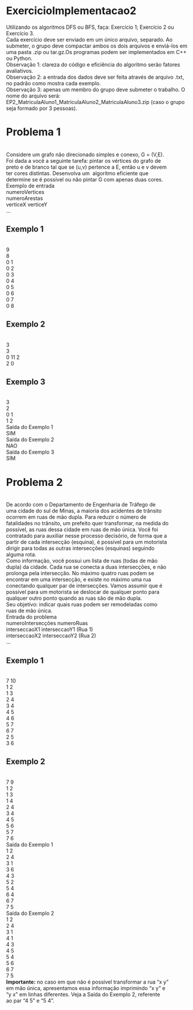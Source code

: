 # ExercicioImplementacao2
Utilizando os algoritmos DFS ou BFS, faça:
  Exercício 1;
  Exercício 2 ou Exercício 3.  
  Cada exercício deve ser enviado em um único arquivo, separado. Ao submeter, o grupo deve compactar ambos os dois arquivos e     enviá-los em uma pasta .zip ou tar.gz.Os programas podem ser implementados em C++ ou Python.   
  Observação 1: clareza do código e eficiência do algoritmo serão fatores avaliativos.  
  Observação 2: a entrada dos dados deve ser feita através de arquivo .txt, no padrão como mostra cada exemplo.  
  Observação 3: apenas um membro do grupo deve submeter o trabalho. O nome do arquivo será: EP2_MatriculaAluno1_MatriculaAluno2_MatriculaAluno3.zip (caso o grupo seja formado por 3 pessoas).
  
  
  
 <h1> Problema 1</h1></br>
Considere um grafo não direcionado simples e conexo, G = (V,E).</br>
Foi dada a você a seguinte tarefa: pintar os vértices do grafo de</br>
preto e de branco tal que se (u,v) pertence a E, então u e v devem</br>
ter cores distintas. Desenvolva um ​ algoritmo eficiente que</br>
determine se é possível ou não pintar G com apenas duas cores.</br>
Exemplo de entrada</br>
numeroVertices</br>
numeroArestas</br>
verticeX verticeY</br>
...</br>
<h2>Exemplo 1</h2></br>
9</br>
8</br>
0 1</br>
0 2</br>
0 3</br>
0 4</br>
0 5</br>
0 6</br>
0 7</br>
0 8</br>
<h2>Exemplo 2</h2></br>
3</br>
3</br>
0 11 2</br>
2 0</br>
<h2>Exemplo 3</h2></br>
3</br>
2</br>
0 1</br>
1 2</br>
Saída do Exemplo 1</br>
SIM</br>
Saída do Exemplo 2</br>
NAO</br>
Saída do Exemplo 3</br>
SIM</br>

<h1>Problema 2</h1></br>
De acordo com o Departamento de Engenharia de Tráfego de</br>
uma cidade do sul de Minas, a maioria dos acidentes de trânsito</br>
ocorrem em ruas de mão dupla. Para reduzir o número de</br>
fatalidades no trânsito, um prefeito quer transformar, na medida do</br>
possível, as ruas dessa cidade em ruas de mão única. Você foi</br>
contratado para auxiliar nesse processo decisório, de forma que a</br>
partir de cada intersecção (esquina), é possível para um motorista</br>
dirigir para todas as outras intersecções (esquinas) seguindo</br>
alguma rota.</br>
Como informação, você possui um lista de ruas (todas de mão</br>
dupla) da cidade. Cada rua se conecta a duas intersecções, e não</br>
prolonga pela intersecção. No máximo quatro ruas podem se</br>
encontrar em uma intersecção, e existe no máximo uma rua</br>
conectando qualquer par de intersecções. Vamos assumir que é</br>
possível para um motorista se deslocar de qualquer ponto para</br>
qualquer outro ponto quando as ruas são de mão dupla.</br>
Seu objetivo: indicar quais ruas podem ser remodeladas como</br>
ruas de mão única.</br>
Entrada do problema</br>
numeroIntersecções numeroRuas</br>
interseccaoX1 interseccaoY1 (Rua 1)</br>
interseccaoX2 interseccaoY2 (Rua 2)</br>
...</br>
<h2>Exemplo 1</h2></br>
7 10</br>
1 2</br>
1 3</br>
2 4</br>
3 4</br>
4 5</br>
4 6</br>
5 7</br>
6 7</br>
2 5</br>
3 6</br>
<h2>Exemplo 2</h2></br>
7 9</br>
1 2</br>
1 3</br>
1 4</br>
2 4</br>
3 4</br>
4 5</br>
5 6</br>
5 7</br>
7 6</br>
Saída do Exemplo 1</br>
1 2</br>
2 4</br>
3 1</br>
3 6</br>
4 3</br>
5 2</br>
5 4</br>
6 4</br>
6 7</br>
7 5</br>
Saída do Exemplo 2</br>
1 2</br>
2 4</br>
3 1</br>
4 1</br>
4 3</br>
4 5</br>
5 4</br>
5 6</br>
6 7</br>
7 5</br>
<strong>Importante:</strong> no caso em que não é possível transformar a rua “x y”</br>
em mão única, apresentamos essa informação imprimindo “x y” e</br>
“y x” em linhas diferentes. Veja a Saída do Exemplo 2, referente</br>
ao par “4 5” e “5 4”.</br>

